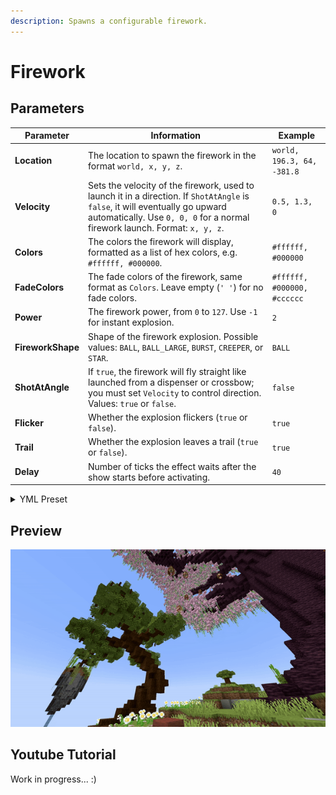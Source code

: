 ```yaml
---
description: Spawns a configurable firework.
---
```


# Firework

## Parameters

| Parameter          | Information                                                                                                                                                                                                  | Example                     |
|--------------------|--------------------------------------------------------------------------------------------------------------------------------------------------------------------------------------------------------------|-----------------------------|
| **Location**       | The location to spawn the firework in the format `world, x, y, z`.                                                                                                                                           | `world, 196.3, 64, -381.8`  |
| **Velocity**       | Sets the velocity of the firework, used to launch it in a direction. If `ShotAtAngle` is `false`, it will eventually go upward automatically. Use `0, 0, 0` for a normal firework launch. Format: `x, y, z`. | `0.5, 1.3, 0`               |
| **Colors**         | The colors the firework will display, formatted as a list of hex colors, e.g. `#ffffff, #000000`.                                                                                                            | `#ffffff, #000000`          |
| **FadeColors**     | The fade colors of the firework, same format as `Colors`. Leave empty (`' '`) for no fade colors.                                                                                                            | `#ffffff, #000000, #cccccc` |
| **Power**          | The firework power, from `0` to `127`. Use `-1` for instant explosion.                                                                                                                                       | `2`                         |
| **FireworkShape**  | Shape of the firework explosion. Possible values: `BALL`, `BALL_LARGE`, `BURST`, `CREEPER`, or `STAR`.                                                                                                       | `BALL`                      |
| **ShotAtAngle**    | If `true`, the firework will fly straight like launched from a dispenser or crossbow; you must set `Velocity` to control direction. Values: `true` or `false`.                                               | `false`                     |
| **Flicker**        | Whether the explosion flickers (`true` or `false`).                                                                                                                                                          | `true`                      |
| **Trail**          | Whether the explosion leaves a trail (`true` or `false`).                                                                                                                                                    | `true`                      |
| **Delay**          | Number of ticks the effect waits after the show starts before activating.                                                                                                                                    | `40`                        |

<details>
<summary>YML Preset</summary>

```yaml
'1':
Type: FIREWORK
Location: world, 0, 0, 0
Velocity: 0, 0, 0
Colors: '#ffffff, #000000'
FadeColors: ' '
Power: 2
FireworkShape: BALL
ShotAtAngle: false
Flicker: false
Trail: false
Delay: 0
```

</details>

## Preview

![Firework Preview](../assets/previews/firework.gif)

## Youtube Tutorial

Work in progress... :)
